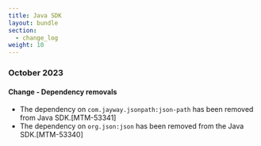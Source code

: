 ```yaml
---
title: Java SDK
layout: bundle
section:
  - change_log
weight: 10
---
```



### October 2023

#### Change - Dependency removals

- The dependency on <code>com.jayway.jsonpath:json-path</code> has been removed from Java SDK.[MTM-53341]
- The dependency on <code>org.json:json</code> has been removed from the Java SDK.[MTM-53340]
